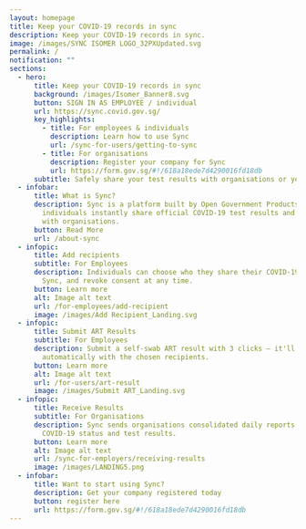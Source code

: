 ```yaml
---
layout: homepage
title: Keep your COVID-19 records in sync
description: Keep your COVID-19 records in sync.
image: /images/SYNC ISOMER LOGO_32PXUpdated.svg
permalink: /
notification: ""
sections:
  - hero:
      title: Keep your COVID-19 records in sync
      background: /images/Isomer_Banner8.svg
      button: SIGN IN AS EMPLOYEE / individual
      url: https://sync.covid.gov.sg/
      key_highlights:
        - title: For employees & individuals
          description: Learn how to use Sync
          url: /sync-for-users/getting-to-sync
        - title: For organisations
          description: Register your company for Sync
          url: https://form.gov.sg/#!/618a18ede7d4290016fd18db
      subtitle: Safely share your test results with organisations or your employer
  - infobar:
      title: What is Sync?
      description: Sync is a platform built by Open Government Products & MOH to let
        individuals instantly share official COVID-19 test results and records
        with organisations.
      button: Read More
      url: /about-sync
  - infopic:
      title: Add recipients
      subtitle: For Employees
      description: Individuals can choose who they share their COVID-19 data with on
        Sync, and revoke consent at any time.
      button: Learn more
      alt: Image alt text
      url: /for-employees/add-recipient
      image: /images/Add Recipient_Landing.svg
  - infopic:
      title: Submit ART Results
      subtitle: For Employees
      description: Submit a self-swab ART result with 3 clicks – it'll be shared
        automatically with the chosen recipients.
      button: Learn more
      alt: Image alt text
      url: /for-users/art-result
      image: /images/Submit ART_Landing.svg
  - infopic:
      title: Receive Results
      subtitle: For Organisations
      description: Sync sends organisations consolidated daily reports of employees'
        COVID-19 status and test results.
      button: Learn more
      alt: Image alt text
      url: /sync-for-employers/receiving-results
      image: /images/LANDING5.png
  - infobar:
      title: Want to start using Sync?
      description: Get your company registered today
      button: register here
      url: https://form.gov.sg/#!/618a18ede7d4290016fd18db
---
```


